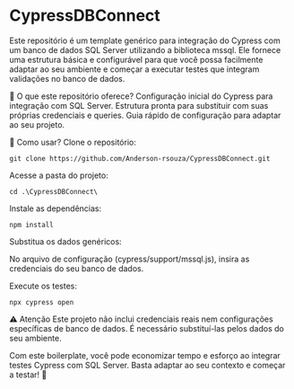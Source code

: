 # CypressDBConnect

Este repositório é um template genérico para integração do Cypress com um banco de dados SQL Server utilizando a biblioteca mssql. Ele fornece uma estrutura básica e configurável para que você possa facilmente adaptar ao seu ambiente e começar a executar testes que integram validações no banco de dados.

🚀 O que este repositório oferece? Configuração inicial do Cypress para integração com SQL Server. Estrutura pronta para substituir com suas próprias credenciais e queries. Guia rápido de configuração para adaptar ao seu projeto.

📂 Como usar? Clone o repositório:
```
git clone https://github.com/Anderson-rsouza/CypressDBConnect.git
```
Acesse a pasta do projeto:
```
cd .\CypressDBConnect\
```
Instale as dependências:
````
npm install
````
Substitua os dados genéricos:

No arquivo de configuração (cypress/support/mssql.js), insira as credenciais do seu banco de dados.

Execute os testes:
```
npx cypress open
```

⚠️ Atenção Este projeto não inclui credenciais reais nem configurações específicas de banco de dados. É necessário substituí-las pelos dados do seu ambiente.

Com este boilerplate, você pode economizar tempo e esforço ao integrar testes Cypress com SQL Server. Basta adaptar ao seu contexto e começar a testar! 🚀
